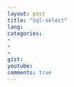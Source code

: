 ```yaml
---
layout: post
title: "Sql-select"
lang: 
categories:
- 
- 
- 
gist: 
youtube: 
comments: true
---
```


